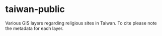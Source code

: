 # taiwan-public
Various GIS layers regarding religious sites in Taiwan. To cite please note the metadata for each layer.

